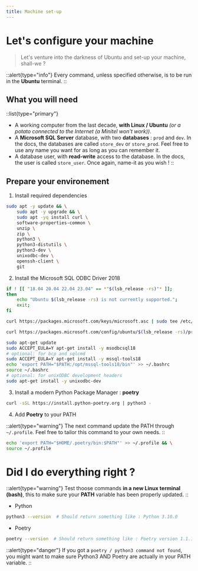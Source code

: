 ```yaml
---
title: Machine set-up
---
```


# Let's configure your machine
> Let's venture into the darkness of Ubuntu and set-up your machine, shall-we ?

::alert{type="info"}
Every command, unless specified otherwise, is to be run in the **Ubuntu** terminal.
::

## What you will need 

::list{type="primary"}
- A working computer from the last decade, **with Linux / Ubuntu** *(or a potato connected to the Internet (a Minitel won't work))*.
- A **Microsoft SQL Server** database, with two **databases** : `prod` and `dev`. In the docs, the databases are called `store_dev` or `store_prod`. Feel free to use any name you want for as long as you can remember it.
- A database user, with **read-write** access to the database. In the docs, the user is called `store_user`. Once again, name-it as you wish ! 
::

## Prepare your environement

1. Install required dependencies

```bash
sudo apt -y update && \
    sudo apt -y upgrade && \
    sudo apt -yq install curl \
    software-properties-common \
    unzip \
    zip \
    python3 \
    python3-distutils \
    python3-dev \
    unixodbc-dev \
    openssh-client \
    git 
```

2. Install the Microsoft SQL ODBC Driver 2018

```bash
if ! [[ "18.04 20.04 22.04 23.04" == *"$(lsb_release -rs)"* ]];
then
    echo "Ubuntu $(lsb_release -rs) is not currently supported.";
    exit;
fi

curl https://packages.microsoft.com/keys/microsoft.asc | sudo tee /etc/apt/trusted.gpg.d/microsoft.asc

curl https://packages.microsoft.com/config/ubuntu/$(lsb_release -rs)/prod.list | sudo tee /etc/apt/sources.list.d/mssql-release.list

sudo apt-get update
sudo ACCEPT_EULA=Y apt-get install -y msodbcsql18
# optional: for bcp and sqlcmd
sudo ACCEPT_EULA=Y apt-get install -y mssql-tools18
echo 'export PATH="$PATH:/opt/mssql-tools18/bin"' >> ~/.bashrc
source ~/.bashrc
# optional: for unixODBC development headers
sudo apt-get install -y unixodbc-dev
```

3. Install a modern Python Package Manager : **poetry**


```bash
curl -sSL https://install.python-poetry.org | python3 -
```

4. Add **Poetry** to your PATH

::alert{type="warning"}
The next command update the PATH through `~/.profile`. Feel free to tailor this command to your own needs.
::

```bash
echo 'export PATH="$HOME/.poetry/bin:$PATH"' >> ~/.profile && \
source ~/.profile
```

# Did I do everything right ?  
::alert{type="warning"}
Test thoose commands **in a new Linux terminal (bash)**, this to make sure your **PATH** variable has been properly updated.
::


* Python

```bash
python3 --version  # Should return something like : Python 3.10.0
```

* Poetry

```bash
poetry --version  # Should return something like : Poetry version 1.1.11
```

::alert{type="danger"}
If you got a `poetry / python3 command not found`, you might want to make sure Python3 AND Poetry are actually in your PATH variable.
::


